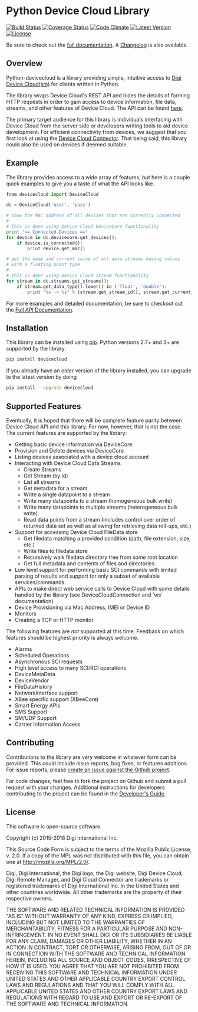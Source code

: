 Python Device Cloud Library
===========================

[![Build Status](https://travis-ci.org/digidotcom/python-devicecloud.svg?branch=master)](https://travis-ci.org/digidotcom/python-devicecloud)
[![Coverage Status](https://img.shields.io/coveralls/digidotcom/python-devicecloud.svg)](https://coveralls.io/r/digidotcom/python-devicecloud)
[![Code Climate](https://img.shields.io/codeclimate/github/digidotcom/python-devicecloud.svg)](https://codeclimate.com/github/digidotcom/python-devicecloud)
[![Latest Version](https://img.shields.io/pypi/v/devicecloud.svg)](https://pypi.python.org/pypi/devicecloud/)
[![License](https://img.shields.io/badge/license-MPL%202.0-blue.svg)](https://github.com/digidotcom/python-devicecloud/blob/master/LICENSE)

Be sure to check out the [full documentation](http://digidotcom.github.io/python-devicecloud). A [Changelog](https://github.com/digidotcom/python-devicecloud/blob/master/CHANGELOG.md) is also available.

Overview
--------

Python-devicecloud is a library providing simple, intuitive access to [Digi Device Cloud(sm)](http://www.digi.com/products/cloud/digi-device-cloud) for clients written in Python.

The library wraps Device Cloud's REST API and hides the details of forming HTTP requests in order to gain access to device information, file data, streams, and other features of Device Cloud. The API can be found [here](http://ftp1.digi.com/support/documentation/90002008_redirect.htm).

The primary target audience for this library is individuals interfacing with Device Cloud from the server side or developers writing tools to aid device development. For efficient connectivity from devices, we suggest that you first look at using the [Device Cloud Connector](http://www.digi.com/support/productdetail?pid=5575). That being said, this library could also be used on devices if deemed suitable.

Example
-------

The library provides access to a wide array of features, but here is a couple quick examples to give you a taste of what the API looks like.

```python
from devicecloud import DeviceCloud

dc = DeviceCloud('user', 'pass')

# show the MAC address of all devices that are currently connected
#
# This is done using Device Cloud DeviceCore functionality
print "== Connected Devices =="
for device in dc.devicecore.get_devices():
    if device.is_connected():
        print device.get_mac()

# get the name and current value of all data streams having values
# with a floating point type
#
# This is done using Device Cloud stream functionality
for stream in dc.streams.get_streams():
    if stream.get_data_type().lower() in ('float', 'double'):
        print "%s -> %s" % (stream.get_stream_id(), stream.get_current_value())
```

For more examples and detailed documentation, be sure to checkout out the [Full API Documentation](https://digidotcom.github.io/python-devicecloud).

Installation
------------

This library can be installed using [pip](https://github.com/pypa/pip). Python versions 2.7+ and 3+ are supported by the library.

```sh
pip install devicecloud
```

If you already have an older version of the library installed, you can upgrade to the latest version by doing

```sh
pip install --upgrade devicecloud
```

Supported Features
------------------

Eventually, it is hoped that there will be complete feature parity between Device Cloud API and this library.  For now, however, that is not the case.  The current features are supported by the library:

* Getting basic device information via DeviceCore
* Provision and Delete devices via DeviceCore
* Listing devices associated with a device cloud account
* Interacting with Device Cloud Data Streams
  * Create Streams
  * Get Stream (by id)
  * List all streams
  * Get metadata for a stream
  * Write a single datapoint to a stream
  * Write many datapoints to a stream (homogeneous bulk write)
  * Write many datapoints to multiple streams (heterogeneous bulk write)
  * Read data points from a stream (includes control over order of
    returned data set as well as allowing for retrieving data
    roll-ups, etc.)
* Support for accessing Device Cloud FileData store
  * Get filedata matching a provided condition (path, file extension,
    size, etc.)
  * Write files to filedata store
  * Recursively walk filedata directory tree from some root location
  * Get full metadata and contents of files and directories.
* Low level support for performing basic SCI commands with limited parsing
  of results and support for only a subset of available services/commands.
* APIs to make direct web service calls to Device Cloud with some details
  handled by the library (see DeviceCloudConnection and 'ws' documentation)
* Device Provisioning via Mac Address, IMEI or Device ID
* Monitors
* Creating a TCP or HTTP monitor

The following features are *not* supported at this time.  Feedback on
which features should be highest priority is always welcome.

* Alarms
* Scheduled Operations
* Asynchronous SCI requests
* High level access to many SCI/RCI operations
* DeviceMetaData
* DeviceVendor
* FileDataHistory
* NetworkInterface support
* XBee specific support (XBeeCore)
* Smart Energy APIs
* SMS Support
* SM/UDP Support
* Carrier Information Access

Contributing
------------

Contributions to the library are very welcome in whatever form can be provided.  This could include issue reports, bug fixes, or features additions.  For issue reports, please [create an issue against the Github project](https://github.com/digidotcom/python-devicecloud/issues).

For code changes, feel free to fork the project on Github and submit a pull request with your changes.  Additional instructions for developers contributing to the project can be found in the [Developer's Guide](https://github.com/digidotcom/python-devicecloud/blob/master/HACKING.md).

License
-------

This software is open-source software.

Copyright (c) 2015-2018 Digi International Inc.

This Source Code Form is subject to the terms of the Mozilla Public License, v. 2.0. If a copy of the MPL was not distributed with this file, you can obtain one at http://mozilla.org/MPL/2.0/.

Digi, Digi International, the Digi logo, the Digi website, Digi Device Cloud, Digi Remote Manager, and Digi Cloud Connector are trademarks or registered trademarks of Digi International Inc. in the United States and other countries worldwide. All other trademarks are the property of their respective owners.

THE SOFTWARE AND RELATED TECHNICAL INFORMATION IS PROVIDED "AS IS"
WITHOUT WARRANTY OF ANY KIND, EXPRESS OR IMPLIED, INCLUDING BUT NOT
LIMITED TO THE WARRANTIES OF MERCHANTABILITY, FITNESS FOR A PARTICULAR
PURPOSE AND NON-INFRINGEMENT. IN NO EVENT SHALL DIGI OR ITS
SUBSIDIARIES BE LIABLE FOR ANY CLAIM, DAMAGES OR OTHER LIABILITY,
WHETHER IN AN ACTION IN CONTRACT, TORT OR OTHERWISE, ARISING FROM, OUT
OF OR IN CONNECTION WITH THE SOFTWARE AND TECHNICAL INFORMATION
HEREIN, INCLUDING ALL SOURCE AND OBJECT CODES, IRRESPECTIVE OF HOW IT
IS USED. YOU AGREE THAT YOU ARE NOT PROHIBITED FROM RECEIVING THIS
SOFTWARE AND TECHNICAL INFORMATION UNDER UNITED STATES AND OTHER
APPLICABLE COUNTRY EXPORT CONTROL LAWS AND REGULATIONS AND THAT YOU
WILL COMPLY WITH ALL APPLICABLE UNITED STATES AND OTHER COUNTRY EXPORT
LAWS AND REGULATIONS WITH REGARD TO USE AND EXPORT OR RE-EXPORT OF THE
SOFTWARE AND TECHNICAL INFORMATION.
